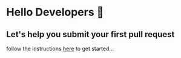 # Hello Developers :wave:
## Let's help you submit your first pull request

follow the instructions [here](https://first-commit.netlify.com) to get started... 
